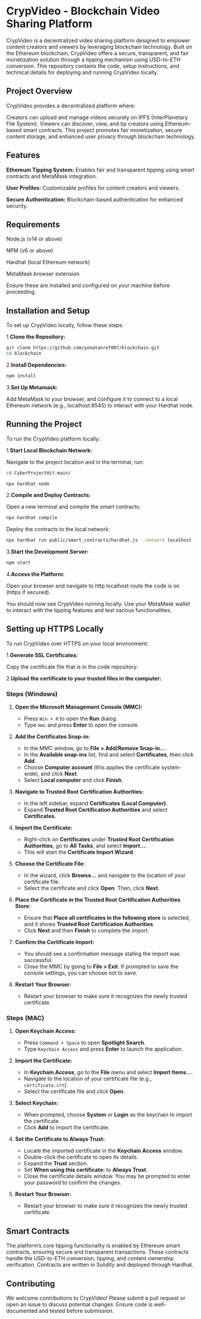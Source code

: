 # CrypVideo - Blockchain Video Sharing Platform

CrypVideo is a decentralized video sharing platform designed to empower content creators and viewers by leveraging blockchain technology. Built on the Ethereum blockchain, CrypVideo offers a secure, transparent, and fair monetization solution through a tipping mechanism using USD-to-ETH conversion. This repository contains the code, setup instructions, and technical details for deploying and running CrypVideo locally.

## Project Overview

CrypVideo provides a decentralized platform where:

Creators can upload and manage videos securely on IPFS (InterPlanetary File System).
Viewers can discover, view, and tip creators using Ethereum-based smart contracts.
This project promotes fair monetization, secure content storage, and enhanced user privacy through blockchain technology.

## Features

**Ethereum Tipping System:** Enables fair and transparent tipping using smart contracts and MetaMask integration.

**User Profiles:** Customizable profiles for content creators and viewers.

**Secure Authentication:** Blockchain-based authentication for enhanced security.

## Requirements

Node.js (v14 or above)

NPM (v6 or above)

Hardhat (local Ethereum network)

MetaMask browser extension


Ensure these are installed and configured on your machine before proceeding.

## Installation and Setup
To set up CrypVideo locally, follow these steps:

1.**Clone the Repository:**

```bash
git clone https://github.com/yonatanref007/blockchain.git
cd blockchain
```

2.**Install Dependencies:**

```bash
npm install
```
3.**Set Up Metamask:**

Add MetaMask to your browser, and configure it to connect to a local Ethereum network (e.g., localhost:8545) to interact with your Hardhat node.

## Running the Project
To run the CrypVideo platform locally:

1.**Start Local Blockchain Network:**

Navigate to the project location and in the terminal, run:
```bash
cd CyberProjectHit-main/
```
```bash
npx hardhat node
```
2.**Compile and Deploy Contracts:**

Open a new terminal and compile the smart contracts:
```bash
npx hardhat compile
```
Deploy the contracts to the local network:
```bash
npx hardhat run public/smart_contracts/hardhat.js --network localhost
```
3.**Start the Development Server:**
```bash
npm start
```
4.**Access the Platform:**

Open your browser and navigate to http localhost route the code is on (https if secured).

You should now see CrypVideo running locally. Use your MetaMask wallet to interact with the tipping features and test various functionalities.


## Setting up HTTPS Locally
To run CrypVideo over HTTPS on your local environment:

1.**Generate SSL Certificates:**

Copy the certificate file that is in the code repository:

2.**Upload the certificate to your trusted files in the computer:**

### Steps (Windows)

1. **Open the Microsoft Management Console (MMC):**
   - Press `Win + R` to open the **Run** dialog.
   - Type `mmc` and press **Enter** to open the console.

2. **Add the Certificates Snap-in:**
   - In the MMC window, go to **File > Add/Remove Snap-in…**.
   - In the **Available snap-ins** list, find and select **Certificates**, then click **Add**.
   - Choose **Computer account** (this applies the certificate system-wide), and click **Next**.
   - Select **Local computer** and click **Finish**.

3. **Navigate to Trusted Root Certification Authorities:**
   - In the left sidebar, expand **Certificates (Local Computer)**.
   - Expand **Trusted Root Certification Authorities** and select **Certificates**.

4. **Import the Certificate:**
   - Right-click on **Certificates** under **Trusted Root Certification Authorities**, go to **All Tasks**, and select **Import…**.
   - This will start the **Certificate Import Wizard**.

5. **Choose the Certificate File:**
   - In the wizard, click **Browse…** and navigate to the location of your certificate file.
   - Select the certificate and click **Open**. Then, click **Next**.

6. **Place the Certificate in the Trusted Root Certification Authorities Store:**
   - Ensure that **Place all certificates in the following store** is selected, and it shows **Trusted Root Certification Authorities**.
   - Click **Next** and then **Finish** to complete the import.

7. **Confirm the Certificate Import:**
   - You should see a confirmation message stating the import was successful.
   - Close the MMC by going to **File > Exit**. If prompted to save the console settings, you can choose not to save.

8. **Restart Your Browser:**
   - Restart your browser to make sure it recognizes the newly trusted certificate.

### Steps (MAC)

1. **Open Keychain Access:**
   - Press `Command + Space` to open **Spotlight Search**.
   - Type `Keychain Access` and press **Enter** to launch the application.

2. **Import the Certificate:**
   - In **Keychain Access**, go to the **File** menu and select **Import Items…**.
   - Navigate to the location of your certificate file (e.g., `certificate.crt`).
   - Select the certificate file and click **Open**.

3. **Select Keychain:**
   - When prompted, choose **System** or **Login** as the keychain to import the certificate.
   - Click **Add** to import the certificate.

4. **Set the Certificate to Always Trust:**
   - Locate the imported certificate in the **Keychain Access** window.
   - Double-click the certificate to open its details.
   - Expand the **Trust** section.
   - Set **When using this certificate:** to **Always Trust**.
   - Close the certificate details window. You may be prompted to enter your password to confirm the changes.

5. **Restart Your Browser:**
   - Restart your browser to make sure it recognizes the newly trusted certificate.

## Smart Contracts
The platform’s core tipping functionality is enabled by Ethereum smart contracts, ensuring secure and transparent transactions. These contracts handle the USD-to-ETH conversion, tipping, and content ownership verification. Contracts are written in Solidity and deployed through Hardhat.

## Contributing

We welcome contributions to CrypVideo! Please submit a pull request or open an issue to discuss potential changes. Ensure code is well-documented and tested before submission.
